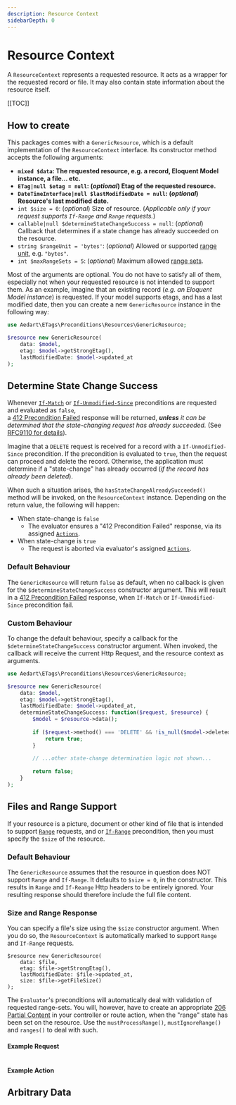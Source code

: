 ```yaml
---
description: Resource Context
sidebarDepth: 0
---
```


# Resource Context

A `ResourceContext` represents a requested resource. It acts as a wrapper for the requested record or file.
It may also contain state information about the resource itself.

[[TOC]]

## How to create

This packages comes with a `GenericResource`, which is a default implementation of the `ResourceContext` interface. 
Its constructor method accepts the following arguments:

* **`mixed $data`: The requested resource, e.g. a record, Eloquent Model instance, a file... etc.**
* **`ETag|null $etag = null`: (_optional_) Etag of the requested resource.**
* **`DateTimeInterface|null $lastModifiedDate = null`: (_optional_) Resource's last modified date.**
* `int $size = 0`: (_optional_) Size of resource. (_Applicable only if your request supports `If-Range` and `Range` requests._)
* `callable|null $determineStateChangeSuccess = null`: (_optional_) Callback that determines if a state change has already succeeded on the resource.
* `string $rangeUnit = 'bytes'`: (_optional_) Allowed or supported [range unit](https://httpwg.org/specs/rfc9110.html#range.units), e.g. `"bytes"`.
* `int $maxRangeSets = 5`: (_optional_) Maximum allowed [range sets](https://httpwg.org/specs/rfc9110.html#rule.ranges-specifier).

Most of the arguments are optional. You do not have to satisfy all of them, especially not when your requested resource is not intended to support them.
As an example, imagine that an existing record (_e.g. an Eloquent Model instance_) is requested.
If your model supports etags, and has a last modified date, then you can create a new `GenericResource` instance in the following way:

```php
use Aedart\ETags\Preconditions\Resources\GenericResource;

$resource new GenericResource(
    data: $model,
    etag: $model->getStrongEtag(),
    lastModifiedDate: $model->updated_at
);
```

## Determine State Change Success

Whenever [`If-Match`](rfc9110/if-match.md) or [`If-Unmodified-Since`](rfc9110/if-unmodified-since.md) preconditions are requested and evaluated as `false`,  
a [412 Precondition Failed](https://developer.mozilla.org/en-US/docs/Web/HTTP/Status/412) response will be returned, _**unless** it can be determined that the
state-changing request has already succeeded._ (See [RFC9110 for details](https://httpwg.org/specs/rfc9110.html#field.if-match)).

Imagine that a `DELETE` request is received for a record with a `If-Unmodified-Since` precondition.
If the precondition is evaluated to `true`, then the request can proceed and delete the record.
Otherwise, the application must determine if a "state-change" has already occurred (_if the record has already been deleted_). 

When such a situation arises, the `hasStateChangeAlreadySucceeded()` method will be invoked, on the `ResourceContext` instance.
Depending on the return value, the following will happen:

* When state-change is `false`
  * The evaluator ensures a "412 Precondition Failed" response, via its assigned [`Actions`](actions.md#abort-precondition-failed).
* When state-change is `true`
  * The request is aborted via evaluator's assigned [`Actions`](actions.md#abort-state-change-already-succeeded).

### Default Behaviour

The `GenericResource` will return `false` as default, when no callback is given for the `$determineStateChangeSuccess` constructor argument.
This will result in a [412 Precondition Failed](https://developer.mozilla.org/en-US/docs/Web/HTTP/Status/412) response, when `If-Match` or `If-Unmodified-Since`
precondition fail.

### Custom Behaviour

To change the default behaviour, specify a callback for the `$determineStateChangeSuccess` constructor argument.
When invoked, the callback will receive the current Http Request, and the resource context as arguments. 

```php
use Aedart\ETags\Preconditions\Resources\GenericResource;

$resource new GenericResource(
    data: $model,
    etag: $model->getStrongEtag(),
    lastModifiedDate: $model->updated_at,
    determineStateChangeSuccess: function($request, $resource) {
        $model = $resource->data();
    
        if ($request->method() === 'DELETE' && !is_null($model->deleted_at)) {
            return true;
        }
        
        // ...other state-change determination logic not shown...
        
        return false;
    } 
);
```

## Files and Range Support

If your resource is a picture, document or other kind of file that is intended to support [`Range`](https://httpwg.org/specs/rfc9110.html#field.range) requests,
and or [`If-Range`](https://httpwg.org/specs/rfc9110.html#field.if-range) precondition, then you must specify the `$size` of the resource.

### Default Behaviour

The `GenericResource` assumes that the resource in question does NOT support `Range` and `If-Range`.
It defaults to `$size = 0`, in the constructor. This results in `Range` and `If-Reange` Http headers to be entirely ignored.
Your resulting response should therefore include the full file content. 

### Size and Range Response

You can specify a file's size using the `$size` constructor argument.
When you do so, the `ResourceContext` is automatically marked to support `Range` and `If-Range` requests.  

```php{5}
$resource new GenericResource(
    data: $file,
    etag: $file->getStrongEtag(),
    lastModifiedDate: $file->updated_at,
    size: $file->getFileSize()
);
```

The `Evaluator`'s preconditions will automatically deal with validation of requested range-sets.
You will, however, have to create an appropriate [206 Partial Content](https://developer.mozilla.org/en-US/docs/Web/HTTP/Status/206)
in your controller or route action, when the "range" state has been set on the resource.
Use the `mustProcessRange()`, `mustIgnoreRange()` and `ranges()` to deal with such.

#### Example Request

```php

```

#### Example Action

## Arbitrary Data